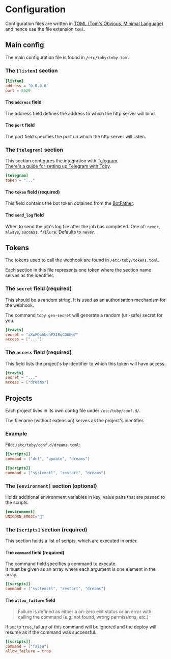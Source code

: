 # Configuration

Configuration files are written in [TOML (Tom's Obvious, Minimal Language)](https://github.com/toml-lang/toml) and hence use the file extension `toml`.

## Main config

The main configuration file is found in `/etc/toby/toby.toml`:

### The `[listen]` section

```toml
[listen]
address = "0.0.0.0"
port = 8629
```

#### The `address` field

The address field defines the address to which the http server will bind.

#### The `port` field

The port field specifies the port on which the http server will listen.

### The `[telegram]` section

This section configures the integration with [Telegram](https://www.telegram.org).  
[There's a guide for setting up Telegram with Toby](telegram.md).

```toml
[telegram]
token = "..."
```

#### The `token` field (required)

This field contains the bot token obtained from the [BotFather](https://t.me/BotFather).

#### The `send_log` field

When to send the job's log file after the job has completed.
One of: `never`, `always`, `success`, `failure`. Defaults to `never`.  

## Tokens

The tokens used to call the webhook are found in `/etc/toby/tokens.toml`.

Each section in this file represents one token where the section name serves as the identifier.

### The `secret` field (required)

This should be a random string. It is used as an authorisation mechanism for the webhook.

The command `toby gen-secret` will generate a random (url-safe) secret for you.

```toml
[travis]
secret = "zXwFQohbdnPXIRqCDUKw7"
access = ["..."]
```

### The `access` field (required)

This field lists the project's by identifier to which this token will have access.

```toml
[travis]
secret = "..."
access = ["dreams"]
```

## Projects

Each project lives in its own config file under `/etc/toby/conf.d/`.

The filename (without extension) serves as the project's identifier.

### Example

File: `/etc/toby/conf.d/dreams.toml`:
```toml
[[scripts]]
command = ["dnf", "update", "dreams"]

[[scripts]]
command = ["systemctl", "restart", "dreams"]
```

### The `[environment]` section (optional)

Holds additional environment variables in key, value pairs that are passed to the scripts.

```toml
[environment]
UNICORN_EMOJI="🦄"
```

### The `[scripts]` section (required)

This section holds a list of scripts, which are executed in order.

#### The `command` field (required)

The command field specifies a command to execute.  
It must be given as an array where each argument is one element in the array.

```toml
[[scripts]]
command = ["systemctl", "restart", "dreams"]
```

#### The `allow_failure` field

> Failure is defined as either a on-zero exit status or an error with calling the command (e.g. not found, wrong permissions, etc.)

If set to `true`, failure of this command will be ignored and the deploy will resume as if the command was successful.

```toml
[[scripts]]
command = ["false"]
allow_failure = true
```
